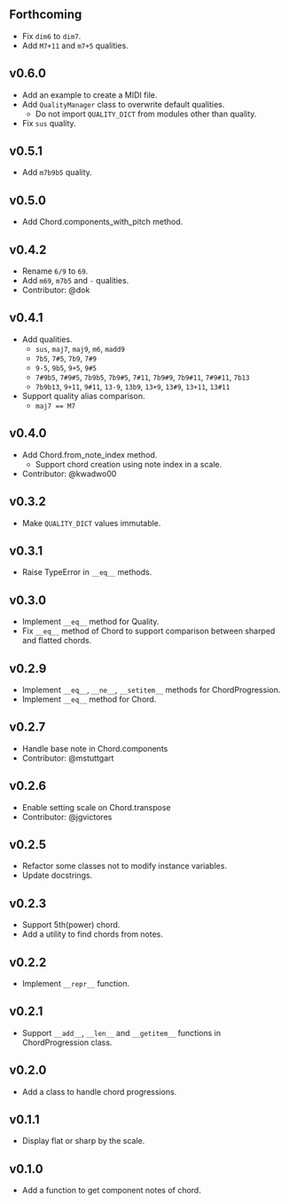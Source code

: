 ## Forthcoming

- Fix `dim6` to `dim7`.
- Add `M7+11` and `m7+5` qualities.

## v0.6.0

- Add an example to create a MIDI file.
- Add `QualityManager` class to overwrite default qualities.
    - Do not import `QUALITY_DICT` from modules other than quality.
- Fix `sus` quality.

## v0.5.1

- Add `m7b9b5` quality.

## v0.5.0

- Add Chord.components_with_pitch method.

## v0.4.2

- Rename `6/9` to `69`.
- Add `m69`, `m7b5` and `-` qualities.
- Contributor: @dok

## v0.4.1
- Add qualities.
    - `sus`, `maj7`, `maj9`, `m6`, `madd9`
    - `7b5`, `7#5`, `7b9`, `7#9`
    - `9-5`, `9b5`, `9+5`, `9#5`
    - `7#9b5`, `7#9#5`, `7b9b5`, `7b9#5`, `7#11`, `7b9#9`, `7b9#11`, `7#9#11`, `7b13`
    - `7b9b13`, `9+11`, `9#11`, `13-9`, `13b9`, `13+9`, `13#9`, `13+11`, `13#11`
- Support quality alias comparison.
    - `maj7 == M7`

## v0.4.0
- Add Chord.from_note_index method.
    - Support chord creation using note index in a scale.
- Contributor: @kwadwo00

## v0.3.2
- Make `QUALITY_DICT` values immutable.

## v0.3.1
- Raise TypeError in `__eq__` methods.

## v0.3.0
- Implement `__eq__` method for Quality.
- Fix `__eq__` method of Chord to support comparison between sharped and flatted chords.

## v0.2.9
- Implement `__eq__`, `__ne__`, `__setitem__` methods for ChordProgression.
- Implement `__eq__` method for Chord.

## v0.2.7
- Handle base note in Chord.components
- Contributor: @mstuttgart

## v0.2.6
- Enable setting scale on Chord.transpose
- Contributor: @jgvictores

## v0.2.5
- Refactor some classes not to modify instance variables.
- Update docstrings.

## v0.2.3
- Support 5th(power) chord.
- Add a utility to find chords from notes.

## v0.2.2
- Implement `__repr__` function.

## v0.2.1
- Support `__add__`, `__len__` and `__getitem__` functions in ChordProgression class.

## v0.2.0
- Add a class to handle chord progressions.

## v0.1.1
- Display flat or sharp by the scale.

## v0.1.0
- Add a function to get component notes of chord.
